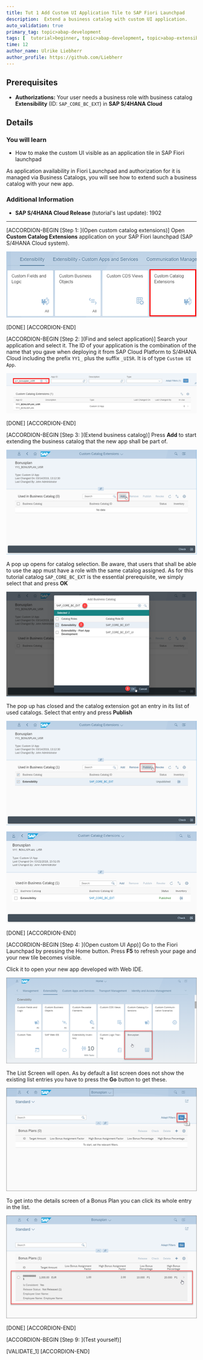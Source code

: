 ```yaml
---
title: Tut 1 Add Custom UI Application Tile to SAP Fiori Launchpad
description:  Extend a business catalog with custom UI application.
auto_validation: true
primary_tag: topic>abap-development
tags: [  tutorial>beginner, topic>abap-development, topic>abap-extensibility ]
time: 12
author_name: Ulrike Liebherr
author_profile: https://github.com/Liebherr
---
```


## Prerequisites
- **Authorizations:** Your user needs a business role with business catalog **Extensibility** (ID: `SAP_CORE_BC_EXT`) in **SAP S/4HANA Cloud**

## Details
### You will learn
- How to make the custom UI visible as an application tile in SAP Fiori launchpad

As application availability in Fiori Launchpad and authorization for it is managed via Business Catalogs, you will see how to extend such a business catalog with your new app.

### Additional Information
- **SAP S/4HANA Cloud Release** (tutorial's last update): 1902

---

[ACCORDION-BEGIN [Step 1: ](Open custom catalog extensions)]
Open **Custom Catalog Extensions** application on your SAP Fiori launchpad (SAP S/4HANA Cloud system).

![Open custom catalog extensions](s4_customCatalogExtension_tile.png)

[DONE]
[ACCORDION-END]

[ACCORDION-BEGIN [Step 2: ](Find and select application)]
Search your application and select it.
The ID of your application is the combination of the name that you gave when deploying it from SAP Cloud Platform to S/4HANA Cloud including the prefix `YY1_` plus the suffix `_UI5R`. It is of type `Custom UI App`.  

![Select application](s4_customCatalogExtension_selectApp.png)

[DONE]
[ACCORDION-END]

[ACCORDION-BEGIN [Step 3: ](Extend business catalog)]
Press **Add** to start extending the business catalog that the new app shall be part of.

![add a catalog to become extended](s4_customCatalogExtension_add.png)

A pop up opens for catalog selection. Be aware, that users that shall be able to use the app must have a role with the same catalog assigned. As for this tutorial catalog `SAP_CORE_BC_EXT` is the essential prerequisite, we simply select that and press **OK**

![Find and select catalog ](s4_customCatalogExtension_chooseCatalog.png)

The pop up has closed and the catalog extension got an entry in its list of used catalogs. Select that entry and press **Publish**

![Published Catalog Extension for Extensibility catalog](s4_customCatalogExtension_publish.png)

![Published Catalog Extension for Extensibility catalog](s4_customCatalogExtension_published.png)

[DONE]
[ACCORDION-END]

[ACCORDION-BEGIN [Step 4: ](Open custom UI App)]
Go to the Fiori Launchpad by pressing the Home button.
Press **F5** to refresh your page and your new tile becomes visible.

Click it to open your new app developed with Web IDE.

![Open Custom App's tile](s4_BonusplanApp_tile.png)

The List Screen will open. As by default a list screen does not show the existing list entries you have to press the **Go** button to get these.

![Load list of Bonus Plans](s4_BonusplanApp_List_pressGoButton.png)

To get into the details screen of a Bonus Plan you can click its whole entry in the list.

![Open Custom App's tile](s4_BonusplanApp_List_pressListEntry.png)

[DONE]
[ACCORDION-END]

[ACCORDION-BEGIN [Step 9: ](Test yourself)]

[VALIDATE_1]
[ACCORDION-END]
